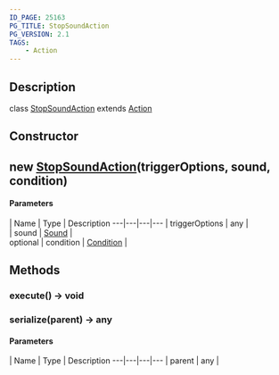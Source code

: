 ```yaml
---
ID_PAGE: 25163
PG_TITLE: StopSoundAction
PG_VERSION: 2.1
TAGS:
    - Action
---
```

## Description

class [StopSoundAction](/classes/3.0/StopSoundAction) extends [Action](/classes/3.0/Action)



## Constructor

## new [StopSoundAction](/classes/3.0/StopSoundAction)(triggerOptions, sound, condition)



#### Parameters
 | Name | Type | Description
---|---|---|---
 | triggerOptions | any |      
 | sound | [Sound](/classes/3.0/Sound) |      
optional | condition | [Condition](/classes/3.0/Condition) |      
## Methods

### execute() &rarr; void


### serialize(parent) &rarr; any



#### Parameters
 | Name | Type | Description
---|---|---|---
 | parent | any |   

